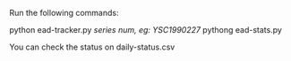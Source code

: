 Run the following commands:

python ead-tracker.py *series num, eg: YSC1990227*
pythong ead-stats.py

You can check the status on daily-status.csv
